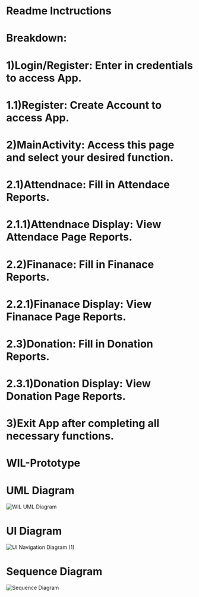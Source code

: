 # Readme Inctructions
#  Breakdown:
#  1)Login/Register:  Enter in credentials to access App.
#   1.1)Register: Create Account to access App.
# 
#  2)MainActivity: Access this page and select your desired function.
#   2.1)Attendnace: Fill in Attendace Reports.
#    2.1.1)Attendnace Display: View Attendace Page Reports.
#   2.2)Finanace: Fill in Finanace Reports.
#    2.2.1)Finanace Display: View Finanace Page Reports.
#   2.3)Donation: Fill in Donation Reports.
#    2.3.1)Donation Display: View Donation Page Reports.
#  
#   3)Exit App after completing all necessary functions.

# WIL-Prototype
# UML Diagram
![WIL UML Diagram](https://github.com/FruityLoopes/WIL-Prototype/assets/126910290/4ff81cdc-0612-4dc2-9c6c-131dc62eef85)

# UI Diagram
![UI Navigation Diagram (1)](https://github.com/FruityLoopes/WIL-Prototype/assets/126910290/2df117c3-85ec-4f19-ac9f-8167d563fe14)

# Sequence Diagram
![Sequence Diagram](https://github.com/FruityLoopes/WIL-Prototype/assets/126910290/ca125923-d9e3-4fdd-83fb-11e22e660d61)
